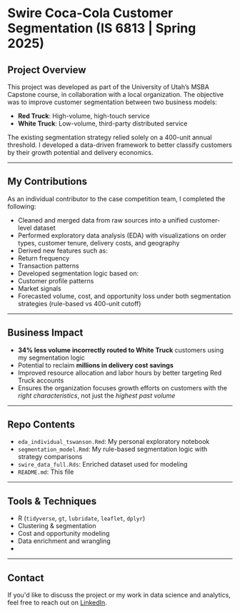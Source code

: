 # Swire Coca-Cola Customer Segmentation (IS 6813 | Spring 2025)

## Project Overview
This project was developed as part of the University of Utah’s MSBA Capstone course, in collaboration with a local organization. The objective was to improve customer segmentation between two business models:  
- **Red Truck**: High-volume, high-touch service 
- **White Truck**: Low-volume, third-party distributed service

The existing segmentation strategy relied solely on a 400-unit annual threshold. I developed a data-driven framework to better classify customers by their growth potential and delivery economics.

---

## My Contributions
As an individual contributor to the case competition team, I completed the following:

-  Cleaned and merged data from raw sources into a unified customer-level dataset
-  Performed exploratory data analysis (EDA) with visualizations on order types, customer tenure, delivery costs, and geography
-  Derived new features such as:
  - Return frequency
  - Transaction patterns
-  Developed segmentation logic based on:
  - Customer profile patterns
  - Market signals 
- Forecasted volume, cost, and opportunity loss under both segmentation strategies (rule-based vs 400-unit cutoff)

---

##  Business Impact
- **34% less volume incorrectly routed to White Truck** customers using my segmentation logic
- Potential to reclaim **millions in delivery cost savings**
- Improved resource allocation and labor hours by better targeting Red Truck accounts
- Ensures the organization focuses growth efforts on customers with the *right characteristics*, not just the *highest past volume*

---

## Repo Contents
- `eda_individual_tswanson.Rmd`: My personal exploratory notebook  
- `segmentation_model.Rmd`: My rule-based segmentation logic with strategy comparisons  
- `swire_data_full.Rds`: Enriched dataset used for modeling 
- `README.md`: This file  

---

## Tools & Techniques
- R (`tidyverse`, `gt`, `lubridate`, `leaflet`, `dplyr`)
- Clustering & segmentation
- Cost and opportunity modeling
- Data enrichment and wrangling
- 
---

## Contact
If you'd like to discuss the project or my work in data science and analytics, feel free to reach out on [LinkedIn](https://www.linkedin.com/in/tyler-jacob-swanson).
